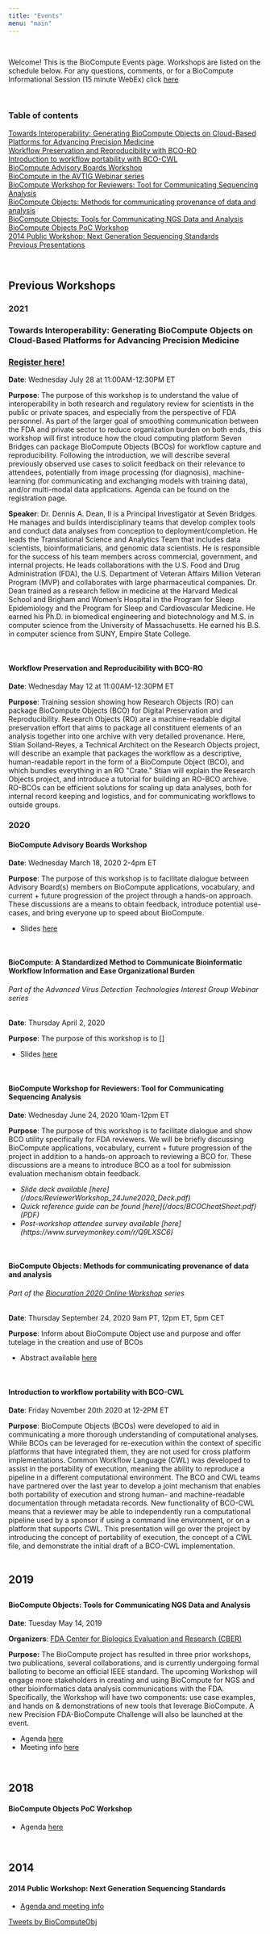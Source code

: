 ```yaml
---
title: "Events"
menu: "main"
---
```


<div class="col-lg-8 offset-lg-2 text-center">
<img src="/images/logo.workshop.png" class="img-fluid mx-auto d-block" alt="">
</div>

<br>

Welcome! This is the BioCompute Events page. Workshops are listed on the schedule below. For any questions, comments, or for a BioCompute Informational Session (15 minute WebEx) click [here](/contact)

<br>

### Table of contents

<a href="#7-28-21">Towards Interoperability: Generating BioCompute Objects on Cloud-Based Platforms for Advancing Precision Medicine</a> <br>
<a href="#5-12-21">Workflow Preservation and Reproducibility with BCO-RO</a> <br>
<a href="#11-20-20">Introduction to workflow portability with BCO-CWL</a> <br>
<a href="#03-18-20">BioCompute Advisory Boards Workshop</a> <br>
<a href="#04-02-20">BioCompute in the AVTIG Webinar series</a> <br>
<a href="#06-24-20">BioCompute Workshop for Reviewers: Tool for Communicating Sequencing Analysis</a> <br>
<a href="#09-24-20">BioCompute Objects: Methods for communicating provenance of data and analysis</a> <br>
<a href="#05-14-19">BioCompute Objects: Tools for Communicating NGS Data and Analysis</a> <br>
<a href="#05-14-19">BioCompute Objects PoC Workshop</a> <br>
<a href="#09-24-2014">2014 Public Workshop: Next Generation Sequencing Standards</a><br>
<a href="#Previous Presentations">Previous Presentations</a><br>


<br>


<div class="row" >

<div class="col-lg-9" markdown="1">

<h2>Previous Workshops</h2>
<h3>2021</h3>
<h3><a name="7-28-21"></a>Towards Interoperability: Generating BioCompute Objects on Cloud-Based Platforms for Advancing Precision Medicine</h3>
<h3><a href="https://www.eventbrite.com/e/workflow-capture-reproducibility-biocompute-objects-in-seven-bridges-p-tickets-162673277151">Register here! </a></h3>

<b>Date</b>: Wednesday July 28 at 11:00AM-12:30PM ET
	
<b>Purpose</b>: The purpose of this workshop is to understand the value of interoperability in both research and regulatory review for scientists in the public or private spaces, and especially from the perspective of FDA personnel. As part of the larger goal of smoothing communication between the FDA and private sector to reduce organization burden on both ends, this workshop will first introduce how the cloud computing platform Seven Bridges can package BioCompute Objects (BCOs) for workflow capture and reproducibility. Following the introduction, we will describe several  previously observed use cases to solicit feedback on their relevance to attendees, potentially from image processing (for diagnosis), machine-learning (for communicating and exchanging models with training data), and/or multi-modal data applications. Agenda can be found on the registration page.

<b>Speaker</b>: Dr. Dennis A. Dean, II is a Principal Investigator at Seven Bridges. He manages and builds interdisciplinary teams that develop complex tools and conduct data analyses from conception to deployment/completion. He leads the Translational Science and Analytics Team that includes data scientists, bioinformaticians, and genomic data scientists. He is responsible for the success of his team members across commercial, government, and internal projects. He leads collaborations with the U.S. Food and Drug Administration (FDA), the U.S. Department of Veteran Affairs Million Veteran Program (MVP) and collaborates with large pharmaceutical companies. Dr. Dean trained as a research fellow in medicine at the Harvard Medical School and Brigham and Women’s Hospital in the Program for Sleep Epidemiology and the Program for Sleep and Cardiovascular Medicine. He earned his Ph.D. in biomedical engineering and biotechnology and M.S. in computer science from the University of Massachusetts. He earned his B.S. in computer science from SUNY, Empire State College.
	
<br>

<h4><a name="5-12-21"></a>Workflow Preservation and Reproducibility with BCO-RO</h4>

<b>Date</b>: Wednesday May 12 at 11:00AM-12:30PM ET
	
	
<b>Purpose</b>: Training session showing how Research Objects (RO) can package BioCompute Objects (BCO) for Digital Preservation and Reproducibility. Research Objects (RO) are a machine-readable digital preservation effort that aims to package all constituent elements of an analysis together into one archive with very detailed provenance. Here, Stian Soiland-Reyes, a Technical Architect on the Research Objects project, will describe an example that packages the workflow as a descriptive, human-readable report in the form of a BioCompute Object (BCO), and which bundles everything in an RO "Crate." Stian will explain the Research Objects project, and introduce a tutorial for building an RO-BCO archive. RO-BCOs can be efficient solutions for scaling up data analyses, both for internal record keeping and logistics, and for communicating workflows to outside groups.

	
<h3>2020</h3>

<h4><a name="03-18-20"></a>BioCompute Advisory Boards Workshop</h4>

<b>Date</b>: Wednesday March 18, 2020 2-4pm ET

<b>Purpose</b>: The purpose of this workshop is to facilitate dialogue between Advisory Board(s) members on BioCompute applications, vocabulary, and current + future progression of the project through a hands-on approach. These discussions are a means to obtain feedback, introduce potential use-cases, and bring everyone up to speed about BioCompute.
	<ul><li>Slides <a href="/content/AdvisoryBoardWorkshop_18March2020.pdf">here</a></li></ul>
<br>
<h4><a name="04-02-20"></a>BioCompute: A Standardized Method to Communicate Bioinformatic Workflow Information and Ease Organizational Burden</h4>
<h6><i>Part of the Advanced Virus Detection Technologies Interest Group Webinar series</i></h6>
<b>Date</b>: Thursday April 2, 2020 

<b>Purpose</b>: The purpose of this workshop is to []
	<ul><li>Slides <a href="/content/AVDTIG_2April2020.pdf">here</a></li></ul>
<br>
	
<h4><a name="06-24-20"></a>BioCompute Workshop for Reviewers: Tool for Communicating Sequencing Analysis</h4>

<b>Date</b>: Wednesday June 24, 2020 10am-12pm ET

<b>Purpose</b>: The purpose of this workshop is to facilitate dialogue and show BCO utility specifically for FDA reviewers. We will be briefly discussing BioCompute applications, vocabulary, current + future progression of the project in addition to a hands-on approach to reviewing a BCO for. These discussions are a means to introduce BCO as a tool for submission evaluation mechanism obtain feedback.

<ul>
	<li><i>Slide deck available [here](/docs/ReviewerWorkshop_24June2020_Deck.pdf)</i></li>
	<li><i>Quick reference guide can be found [here](/docs/BCOCheatSheet.pdf) (PDF)</i></li>
	<li><i>Post-workshop attendee survey available [here](https://www.surveymonkey.com/r/Q9LXSC6)</i></li>
</ul>
<br>

<h4><a name="09-24-20"></a>BioCompute Objects: Methods for communicating provenance of data and analysis</h4>

<h6><i>Part of the <a href="https://www.biocuration.org/biocuration-2020-online-workshops/">Biocuration 2020 Online Workshop</a> series</i></h6>

<b>Date</b>: Thursday September 24, 2020 9am PT, 12pm ET, 5pm CET
	
<b>Purpose</b>: Inform about BioCompute Object use and purpose and offer tutelage in the creation and use of BCOs
<ul><li>Abstract available <a href="https://drive.google.com/file/d/1aYdfM6Ph2eJ9a1-1s96vFyiFQGkCtmsY/view">here</a></li></ul>
<br>
	
<h4><a name="11-20-20"></a>Introduction to workflow portability with BCO-CWL</h4>

<b>Date</b>: Friday November 20th 2020 at 12-2PM ET

	
<b>Purpose</b>: BioCompute Objects (BCOs) were developed to aid in communicating a more thorough understanding of computational analyses. While BCOs can be leveraged for re-execution within the context of specific platforms that have integrated them, they are not used for cross platform implementations. Common Workflow Language (CWL) was developed to assist in the portability of execution, meaning the ability to reproduce a pipeline in a different computational environment. The BCO and CWL teams have partnered over the last year to develop a joint mechanism that enables both portability of execution and strong human- and machine-readable documentation through metadata records. New functionality of BCO-CWL means that a reviewer may be able to independently run a computational pipeline used by a sponsor if using a command line environment, or on a platform that supports CWL. This presentation will go over the project by introducing the concept of portability of execution, the concept of a CWL file, and demonstrate the initial draft of a BCO-CWL implementation.
<br>
<br>

<h2>2019<h2>

<h4><a name="05-14-19"></a>BioCompute Objects: Tools for Communicating NGS Data and Analysis</h4>

<b>Date</b>: Tuesday May 14, 2019

<b>Organizers</b>: [FDA Center for Biologics Evaluation and Research (CBER)](https://www.fda.gov/about-fda/fda-organization/center-biologics-evaluation-and-research-cber)

**Purpose:** The BioCompute project has resulted in three prior workshops, two publications, several collaborations, and is currently undergoing formal balloting to become an official IEEE standard. The upcoming Workshop will engage more stakeholders in creating and using BioCompute for NGS and other bioinformatics data analysis communications with the FDA. Specifically, the Workshop will have two components: use case examples, and hands on & demonstrations of new tools that leverage BioCompute. A new Precision FDA-BioCompute Challenge will also be launched at the event.

<ul>

<li>Agenda <a href="/2019-workshop-agenda">here</a></li>
<li>Meeting info <a href="https://www.fda.gov/vaccines-blood-biologics/workshops-meetings-conferences-biologics/biocompute-objects-tools-communicating-ngs-data-and-analysis-public-workshop-05142019-05152019">here</a></li>

</ul>

<br>

<h2>2018</h2>

<h4><a name="05-14-19"></a>BioCompute Objects PoC Workshop</h4>
<ul>
<li>Agenda <a href="https://hive.biochemistry.gwu.edu/htscsrs/agenda_2018">here</a></li>
</ul>

<br>

<h2>2014</h2>

<h4><a name="09-24-2014">2014 Public Workshop: Next Generation Sequencing Standards</h4>

<ul>
<li>
<a href="http://wayback.archive-it.org/7993/20180125145708/https://www.fda.gov/ScienceResearch/SpecialTopics/RegulatoryScience/ucm389561.htm)">Agenda and meeting info</a>
</li>
</ul>

</div>

<div class="col-lg-3">
	
<a class="twitter-timeline" 
  href="https://twitter.com/BioComputeObj?ref_src=twsrc%5Etfw" 
    data-height="2500"
    show-replies="true"
    data-chrome="nofooter"
    data-chrome="noheader"
    dnt="true">
  Tweets by BioComputeObj</a> 
  <script async src="https://platform.twitter.com/widgets.js" charset="utf-8"></script>

</div>

<br>
